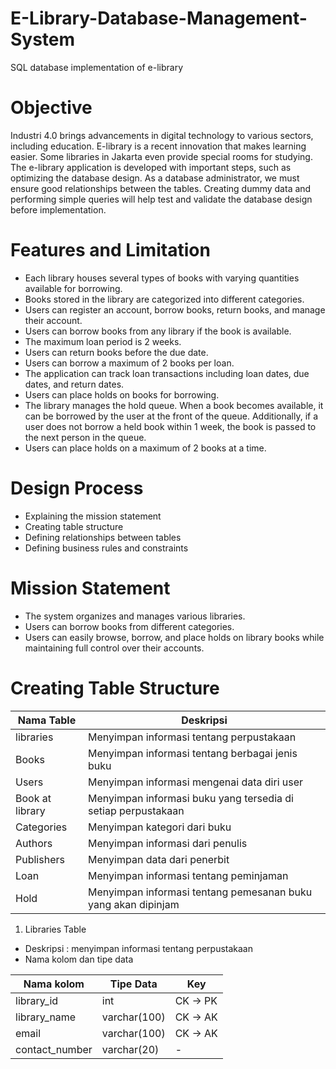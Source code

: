 # E-Library-Database-Management-System
SQL database implementation of e-library

# Objective
Industri 4.0 brings advancements in digital technology to various sectors, including education. E-library is a recent innovation that makes learning easier. Some libraries in Jakarta even provide special rooms for studying. The e-library application is developed with important steps, such as optimizing the database design. As a database administrator, we must ensure good relationships between the tables. Creating dummy data and performing simple queries will help test and validate the database design before implementation.

# Features and Limitation 
* Each library houses several types of books with varying quantities available for borrowing.
* Books stored in the library are categorized into different categories.
* Users can register an account, borrow books, return books, and manage their account.
* Users can borrow books from any library if the book is available.
* The maximum loan period is 2 weeks.
* Users can return books before the due date.
* Users can borrow a maximum of 2 books per loan.
* The application can track loan transactions including loan dates, due dates, and return dates.
* Users can place holds on books for borrowing.
* The library manages the hold queue. When a book becomes available, it can be borrowed by the user at the front of the queue. Additionally, if a user does not borrow a held book within 1 week, the book is passed to the next person in the queue.
* Users can place holds on a maximum of 2 books at a time.

# Design Process
* Explaining the mission statement
* Creating table structure
* Defining relationships between tables
* Defining business rules and constraints

# Mission Statement 
* The system organizes and manages various libraries.
* Users can borrow books from different categories.
* Users can easily browse, borrow, and place holds on library books while maintaining full control over their accounts.

# Creating Table Structure
| Nama Table | Deskripsi |
| --- | --- |
| libraries | Menyimpan informasi tentang perpustakaan |
| Books | Menyimpan informasi tentang berbagai jenis buku |
| Users | Menyimpan informasi mengenai data diri user |
| Book at library |  Menyimpan informasi  buku yang tersedia di setiap perpustakaan |
| Categories | Menyimpan kategori dari buku |
| Authors | Menyimpan informasi dari penulis |
| Publishers | Menyimpan data dari penerbit |
| Loan | Menyimpan informasi tentang peminjaman |
| Hold | Menyimpan informasi tentang pemesanan buku yang akan dipinjam|

1. Libraries Table
* Deskripsi : menyimpan informasi tentang perpustakaan
* Nama kolom dan tipe data
  
| Nama kolom | Tipe Data | Key |
| --- | --- | --- |
| library_id | int | CK → PK |
| library_name | varchar(100) |  CK → AK |
| email | varchar(100) | CK → AK |
| contact_number | varchar(20) | - | 






